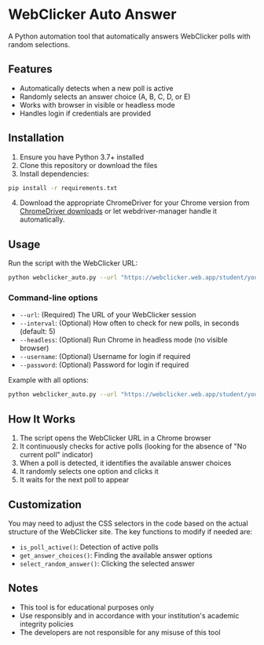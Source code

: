 # WebClicker Auto Answer

A Python automation tool that automatically answers WebClicker polls with random selections.

## Features

- Automatically detects when a new poll is active
- Randomly selects an answer choice (A, B, C, D, or E)
- Works with browser in visible or headless mode
- Handles login if credentials are provided

## Installation

1. Ensure you have Python 3.7+ installed
2. Clone this repository or download the files
3. Install dependencies:

```bash
pip install -r requirements.txt
```

4. Download the appropriate ChromeDriver for your Chrome version from [ChromeDriver downloads](https://chromedriver.chromium.org/downloads) or let webdriver-manager handle it automatically.

## Usage

Run the script with the WebClicker URL:

```bash
python webclicker_auto.py --url "https://webclicker.web.app/student/yourUniqueSessionID"
```

### Command-line options

- `--url`: (Required) The URL of your WebClicker session
- `--interval`: (Optional) How often to check for new polls, in seconds (default: 5)
- `--headless`: (Optional) Run Chrome in headless mode (no visible browser)
- `--username`: (Optional) Username for login if required
- `--password`: (Optional) Password for login if required

Example with all options:

```bash
python webclicker_auto.py --url "https://webclicker.web.app/student/yourUniqueSessionID" --interval 3 --headless --username "student@example.com" --password "your_password"
```

## How It Works

1. The script opens the WebClicker URL in a Chrome browser
2. It continuously checks for active polls (looking for the absence of "No current poll" indicator)
3. When a poll is detected, it identifies the available answer choices
4. It randomly selects one option and clicks it
5. It waits for the next poll to appear

## Customization

You may need to adjust the CSS selectors in the code based on the actual structure of the WebClicker site. The key functions to modify if needed are:

- `is_poll_active()`: Detection of active polls
- `get_answer_choices()`: Finding the available answer options
- `select_random_answer()`: Clicking the selected answer

## Notes

- This tool is for educational purposes only
- Use responsibly and in accordance with your institution's academic integrity policies
- The developers are not responsible for any misuse of this tool 